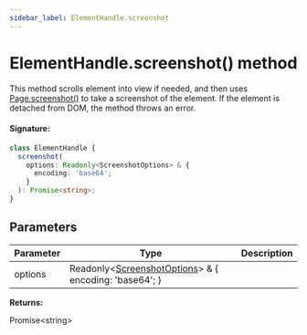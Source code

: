 ```yaml
---
sidebar_label: ElementHandle.screenshot
---
```


# ElementHandle.screenshot() method

This method scrolls element into view if needed, and then uses [Page.screenshot()](./puppeteer.page.screenshot_1.md) to take a screenshot of the element. If the element is detached from DOM, the method throws an error.

#### Signature:

```typescript
class ElementHandle {
  screenshot(
    options: Readonly<ScreenshotOptions> & {
      encoding: 'base64';
    }
  ): Promise<string>;
}
```

## Parameters

| Parameter | Type                                                                                                | Description |
| --------- | --------------------------------------------------------------------------------------------------- | ----------- |
| options   | Readonly&lt;[ScreenshotOptions](./puppeteer.screenshotoptions.md)&gt; &amp; \{ encoding: 'base64'; \} |             |

**Returns:**

Promise&lt;string&gt;
